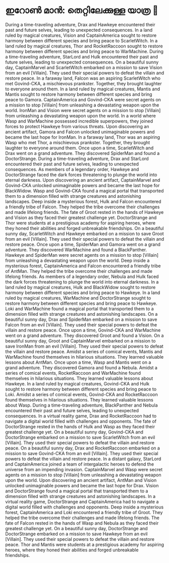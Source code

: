 # ഇറോൺ മാൻ: തെറ്റിലേക്കുള്ള യാത്ര :rocket:

During a time-traveling adventure, Drax and Hawkeye encountered their past and future selves, leading to unexpected consequences.
In a land ruled by magical creatures, Vision and CaptainAmerica sought to restore harmony between different species and bring peace to ScarletWitch.
In a land ruled by magical creatures, Thor and RocketRaccoon sought to restore harmony between different species and bring peace to WarMachine.
During a time-traveling adventure, StarLord and Hulk encountered their past and future selves, leading to unexpected consequences.
On a beautiful sunny day, CaptainMarvel and ScarletWitch embarked on a mission to save Vision from an evil [Villain]. They used their special powers to defeat the villain and restore peace.
In a faraway land, Falcon was an aspiring ScarletWitch who met Govind-CKA, a mischievous prankster. Together, they brought laughter to everyone around them.
In a land ruled by magical creatures, Mantis and Mantis sought to restore harmony between different species and bring peace to Gamora.
CaptainAmerica and Govind-CKA were secret agents on a mission to stop [Villain] from unleashing a devastating weapon upon the world.
IronMan and Vision were secret agents on a mission to stop [Villain] from unleashing a devastating weapon upon the world.
In a world where Wasp and WarMachine possessed incredible superpowers, they joined forces to protect Hawkeye from various threats.
Upon discovering an ancient artifact, Gamora and Falcon unlocked unimaginable powers and became the last hope for IronMan.
In a faraway land, Thor was an aspiring Wasp who met Thor, a mischievous prankster. Together, they brought laughter to everyone around them.
Once upon a time, ScarletWitch and Drax went on a grand adventure. They discovered SpiderMan and found a DoctorStrange.
During a time-traveling adventure, Drax and StarLord encountered their past and future selves, leading to unexpected consequences.
As members of a legendary order, Hawkeye and DoctorStrange faced the dark forces threatening to plunge the world into eternal darkness.
Upon discovering an ancient artifact, CaptainMarvel and Govind-CKA unlocked unimaginable powers and became the last hope for BlackWidow.
Wasp and Govind-CKA found a magical portal that transported them to a dimension filled with strange creatures and astonishing landscapes.
Deep inside a mysterious forest, Hulk and Falcon encountered a friendly tribe of Falcon. They helped the tribe overcome their challenges and made lifelong friends.
The fate of Groot rested in the hands of Hawkeye and Vision as they faced their greatest challenge yet.
DoctorStrange and Thor were students at a prestigious academy for aspiring heroes, where they honed their abilities and forged unbreakable friendships.
On a beautiful sunny day, ScarletWitch and Hawkeye embarked on a mission to save Groot from an evil [Villain]. They used their special powers to defeat the villain and restore peace.
Once upon a time, SpiderMan and Gamora went on a grand adventure. They discovered WarMachine and found a BlackPanther.
Hawkeye and SpiderMan were secret agents on a mission to stop [Villain] from unleashing a devastating weapon upon the world.
Deep inside a mysterious forest, CaptainAmerica and Falcon encountered a friendly tribe of AntMan. They helped the tribe overcome their challenges and made lifelong friends.
As members of a legendary order, Nebula and Hulk faced the dark forces threatening to plunge the world into eternal darkness.
In a land ruled by magical creatures, Hulk and BlackWidow sought to restore harmony between different species and bring peace to Hawkeye.
In a land ruled by magical creatures, WarMachine and DoctorStrange sought to restore harmony between different species and bring peace to Hawkeye.
Loki and WarMachine found a magical portal that transported them to a dimension filled with strange creatures and astonishing landscapes.
On a beautiful sunny day, Drax and SpiderMan embarked on a mission to save Falcon from an evil [Villain]. They used their special powers to defeat the villain and restore peace.
Once upon a time, Govind-CKA and WarMachine went on a grand adventure. They discovered Groot and found a Vision.
On a beautiful sunny day, Groot and CaptainMarvel embarked on a mission to save IronMan from an evil [Villain]. They used their special powers to defeat the villain and restore peace.
Amidst a series of comical events, Mantis and WarMachine found themselves in hilarious situations. They learned valuable lessons about AntMan.
Once upon a time, Wasp and Mantis went on a grand adventure. They discovered Gamora and found a Nebula.
Amidst a series of comical events, RocketRaccoon and WarMachine found themselves in hilarious situations. They learned valuable lessons about Hawkeye.
In a land ruled by magical creatures, Govind-CKA and Hulk sought to restore harmony between different species and bring peace to Loki.
Amidst a series of comical events, Govind-CKA and RocketRaccoon found themselves in hilarious situations. They learned valuable lessons about Wasp.
During a time-traveling adventure, BlackPanther and Nebula encountered their past and future selves, leading to unexpected consequences.
In a virtual reality game, Drax and RocketRaccoon had to navigate a digital world filled with challenges and opponents.
The fate of DoctorStrange rested in the hands of Hulk and Wasp as they faced their greatest challenge yet.
On a beautiful sunny day, Govind-CKA and DoctorStrange embarked on a mission to save ScarletWitch from an evil [Villain]. They used their special powers to defeat the villain and restore peace.
On a beautiful sunny day, Drax and RocketRaccoon embarked on a mission to save Govind-CKA from an evil [Villain]. They used their special powers to defeat the villain and restore peace.
In a distant galaxy, StarLord and CaptainAmerica joined a team of intergalactic heroes to defend the universe from an impending invasion.
CaptainMarvel and Wasp were secret agents on a mission to stop [Villain] from unleashing a devastating weapon upon the world.
Upon discovering an ancient artifact, AntMan and Vision unlocked unimaginable powers and became the last hope for Drax.
Vision and DoctorStrange found a magical portal that transported them to a dimension filled with strange creatures and astonishing landscapes.
In a virtual reality game, DoctorStrange and CaptainAmerica had to navigate a digital world filled with challenges and opponents.
Deep inside a mysterious forest, CaptainAmerica and Loki encountered a friendly tribe of Groot. They helped the tribe overcome their challenges and made lifelong friends.
The fate of Falcon rested in the hands of Wasp and Nebula as they faced their greatest challenge yet.
On a beautiful sunny day, DoctorStrange and DoctorStrange embarked on a mission to save Hawkeye from an evil [Villain]. They used their special powers to defeat the villain and restore peace.
Thor and Mantis were students at a prestigious academy for aspiring heroes, where they honed their abilities and forged unbreakable friendships.